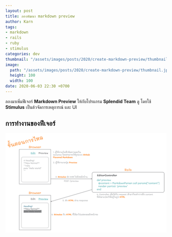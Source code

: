 ```yaml
---
layout: post
title: ลองพัฒนา markdown preview
author: Karn
tags:
- markdown
- rails
- ruby
- stimulus
categories: dev
thumbnail: "/assets/images/posts/2020/create-markdown-preview/thumbnail.jpg"
image:
  path: "/assets/images/posts/2020/create-markdown-preview/thumbnail.jpg"
  height: 100
  width: 100
date: 2020-06-03 22:30 +0700
---
```

ลองมาเพิ่มฟีเจอร์ **Markdown Preview** ให้กับโปรแกรม **Splendid Team** ดู โดยใช้ **Stimulus** เป็นต้วจัดการเหตุการณ์ และ UI
<!--more-->

## การทำงานของฟีเจอร์

![การไหล](/assets/images/posts/2020/create-markdown-preview/flow.jpg)
